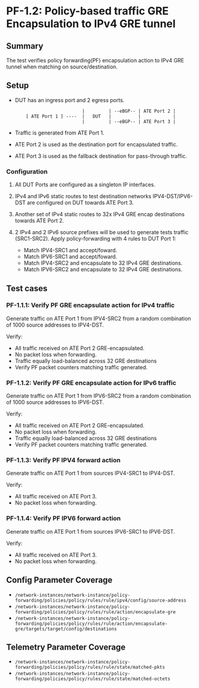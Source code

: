 # PF-1.2: Policy-based traffic GRE Encapsulation to IPv4 GRE tunnel

## Summary

The test verifies policy forwarding(PF) encapsulation action to IPv4 GRE tunnel when matching on source/destination.

## Setup


*   DUT has an ingress port and 2 egress ports.

    ```
                             |         | --eBGP-- | ATE Port 2 |
        [ ATE Port 1 ] ----  |   DUT   |          |            |
                             |         | --eBGP-- | ATE Port 3 |
    ```

*   Traffic is generated from ATE Port 1.
*   ATE Port 2 is used as the destination port for encapsulated 
    traffic.
*   ATE Port 3 is used as the fallback destination for
    pass-through traffic.

### Configuration

1.  All DUT Ports are configured as a singleton IP interfaces.

2.  IPv4 and IPv6 static routes to test destination networks IPV4-DST/IPV6-DST are configured on DUT towards ATE Port 3.

3.  Another set of IPv4 static routes to 32x IPv4 GRE encap destinations towards ATE Port 2.

4.  2 IPv4 and 2 IPv6 source prefixes will be used to generate tests traffic 
(SRC1-SRC2). Apply policy-forwarding with 4 rules to DUT Port 1:
    - Match IPV4-SRC1 and accept/foward.
    - Match IPV6-SRC1 and accept/foward.
    - Match IPV4-SRC2 and encapsulate to 32 IPv4 GRE destinations.
    - Match IPV6-SRC2 and encapsulate to 32 IPv4 GRE destinations.

## Test cases

### PF-1.1.1: Verify PF GRE encapsulate action for IPv4 traffic
Generate traffic on ATE Port 1 from IPV4-SRC2 from a random combination of 1000 source addresses to IPV4-DST.

Verify:

*  All traffic received on ATE Port 2 GRE-encapsulated.
*  No packet loss when forwarding.
*  Traffic equally load-balanced across 32 GRE destinations
*  Verify PF packet counters matching traffic generated.

### PF-1.1.2: Verify PF GRE encapsulate action for IPv6 traffic
Generate traffic on ATE Port 1 from IPV6-SRC2 from a random combination of 1000 source addresses to IPV6-DST.

Verify:

*  All traffic received on ATE Port 2 GRE-encapsulated.
*  No packet loss when forwarding.
*  Traffic equally load-balanced across 32 GRE destinations
*  Verify PF packet counters matching traffic generated.

### PF-1.1.3: Verify PF IPV4 forward action
Generate traffic on ATE Port 1 from sources IPV4-SRC1 to IPV4-DST.

Verify:

*  All traffic received on ATE Port 3.
*  No packet loss when forwarding.

### PF-1.1.4: Verify PF IPV6 forward action
Generate traffic on ATE Port 1 from sources IPV6-SRC1 to IPV6-DST.

Verify:

*  All traffic received on ATE Port 3.
*  No packet loss when forwarding.


## Config Parameter Coverage

*   `/network-instances/network-instance/policy-forwarding/policies/policy/rules/rule/ipv4/config/source-address`
*   `/network-instances/network-instance/policy-forwarding/policies/policy/rules/rule/action/encapsulate-gre`
*   `/network-instances/network-instance/policy-forwarding/policies/policy/rules/rule/action/encapsulate-gre/targets/target/config/destinations`


## Telemetry Parameter Coverage

*   `/network-instances/network-instance/policy-forwarding/policies/policy/rules/rule/state/matched-pkts`
*   `/network-instances/network-instance/policy-forwarding/policies/policy/rules/rule/state/matched-octets`